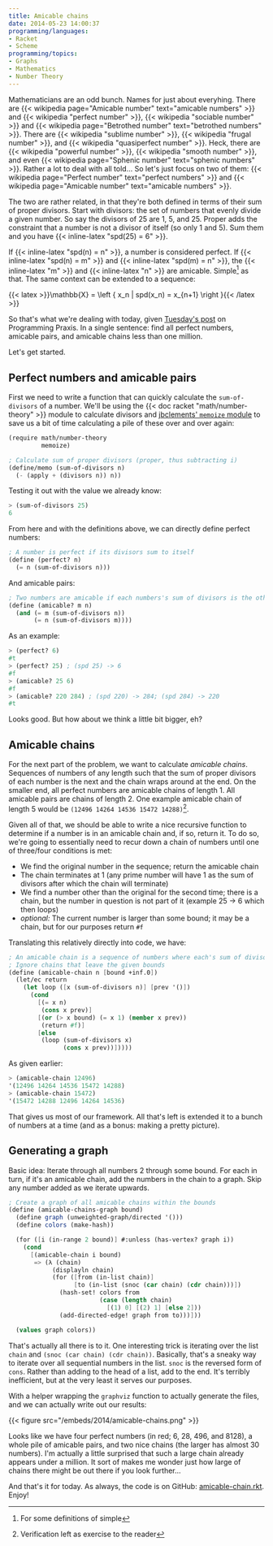 ```yaml
---
title: Amicable chains
date: 2014-05-23 14:00:37
programming/languages:
- Racket
- Scheme
programming/topics:
- Graphs
- Mathematics
- Number Theory
---
```

Mathematicians are an odd bunch. Names for just about everyhing. There are {{< wikipedia page="Amicable number" text="amicable numbers" >}} and {{< wikipedia "perfect number" >}}, {{< wikipedia "sociable number" >}} and {{< wikipedia page="Betrothed number" text="betrothed numbers" >}}. There are {{< wikipedia "sublime number" >}}, {{< wikipedia "frugal number" >}}, and {{< wikipedia "quasiperfect number" >}}. Heck, there are {{< wikipedia "powerful number" >}}, {{< wikipedia "smooth number" >}}, and even {{< wikipedia page="Sphenic number" text="sphenic numbers" >}}. Rather a lot to deal with all told... So let's just focus on two of them: {{< wikipedia page="Perfect number" text="perfect numbers" >}} and {{< wikipedia page="Amicable number" text="amicable numbers" >}}.

<!--more-->

The two are rather related, in that they're both defined in terms of their sum of proper divisors. Start with divisors: the set of numbers that evenly divide a given number. So say the divisors of 25 are 1, 5, and 25. Proper adds the constraint that a number is not a divisor of itself (so only 1 and 5). Sum them and you have {{< inline-latex "spd(25) = 6" >}}. 

If {{< inline-latex "spd(n) = n" >}}, a number is considered perfect. If {{< inline-latex "spd(n) = m" >}} and {{< inline-latex "spd(m) = n" >}}, the {{< inline-latex "m" >}} and {{< inline-latex "n" >}} are amicable. Simple[^1] as that. The same context can be extended to a sequence:

{{< latex >}}\mathbb{X} = \left \{ x_n | spd(x_n) = x_{n+1}  \right \}{{< /latex >}}

So that's what we're dealing with today, given <a href="http://programmingpraxis.com/2014/05/20/amicable-chains/">Tuesday's post</a> on Programming Praxis. In a single sentence: find all perfect numbers, amicable pairs, and amicable chains less than one million.

Let's get started.

## Perfect numbers and amicable pairs

First we need to write a function that can quickly calculate the `sum-of-divisors` of a number. We'll be using the {{< doc racket "math/number-theory" >}} module to calculate divisors and <a href="http://pkg.racket-lang.org/#[memoize]">jbclements' `memoize` module</a> to save us a bit of time calculating a pile of these over and over again:

```scheme
(require math/number-theory
         memoize)

; Calculate sum of proper divisors (proper, thus subtracting i)
(define/memo (sum-of-divisors n)
  (- (apply + (divisors n)) n))
```

Testing it out with the value we already know:

```scheme
> (sum-of-divisors 25)
6
```

From here and with the definitions above, we can directly define perfect numbers:

```scheme
; A number is perfect if its divisors sum to itself
(define (perfect? n)
  (= n (sum-of-divisors n)))
```

And amicable pairs:

```scheme
; Two numbers are amicable if each numbers's sum of divisors is the other
(define (amicable? m n)
  (and (= m (sum-of-divisors n))
       (= n (sum-of-divisors m))))
```

As an example:

```scheme
> (perfect? 6)
#t
> (perfect? 25) ; (spd 25) -> 6
#f
> (amicable? 25 6)
#f
> (amicable? 220 284) ; (spd 220) -> 284; (spd 284) -> 220
#t
```

Looks good. But how about we think a little bit bigger, eh?

## Amicable chains

For the next part of the problem, we want to calculate *amicable chains*. Sequences of numbers of any length such that the sum of proper divisors of each number is the next and the chain wraps around at the end. On the smaller end, all perfect numbers are amicable chains of length 1. All amicable pairs are chains of length 2. One example amicable chain of length 5 would be `(12496 14264 14536 15472 14288)`[^2].

Given all of that, we should be able to write a nice recursive function to determine if a number is in an amicable chain and, if so, return it. To do so, we're going to essentially need to recur down a chain of numbers until one of three/four conditions is met:


* We find the original number in the sequence; return the amicable chain
* The chain terminates at 1 (any prime number will have 1 as the sum of divisors after which the chain will terminate)
* We find a number other than the original for the second time; there is a chain, but the number in question is not part of it (example 25 -> 6 which then loops)
* *optional:* The current number is larger than some bound; it may be a chain, but for our purposes return `#f`


Translating this relatively directly into code, we have:

```scheme
; An amicable chain is a sequence of numbers where each's sum of divisors is the next
; Ignore chains that leave the given bounds
(define (amicable-chain n [bound +inf.0])
  (let/ec return
    (let loop ([x (sum-of-divisors n)] [prev '()])
      (cond
        [(= x n)
         (cons x prev)]
        [(or (> x bound) (= x 1) (member x prev))
         (return #f)]
        [else
         (loop (sum-of-divisors x)
               (cons x prev))]))))
```

As given earlier:

```scheme
> (amicable-chain 12496)
'(12496 14264 14536 15472 14288)
> (amicable-chain 15472)
'(15472 14288 12496 14264 14536)
```

That gives us most of our framework. All that's left is extended it to a bunch of numbers at a time (and as a bonus: making a pretty picture).

## Generating a graph

Basic idea: Iterate through all numbers 2 through some bound. For each in turn, if it's an amicable chain, add the numbers in the chain to a graph. Skip any number added as we iterate upwards.

```scheme
; Create a graph of all amicable chains within the bounds
(define (amicable-chains-graph bound)
  (define graph (unweighted-graph/directed '()))
  (define colors (make-hash))

  (for ([i (in-range 2 bound)] #:unless (has-vertex? graph i))
    (cond 
      [(amicable-chain i bound) 
       => (λ (chain)
            (displayln chain)
            (for ([from (in-list chain)] 
                  [to (in-list (snoc (car chain) (cdr chain)))])
              (hash-set! colors from
                         (case (length chain)
                           [(1) 0] [(2) 1] [else 2]))
              (add-directed-edge! graph from to)))]))

  (values graph colors))
```

That's actually all there is to it. One interesting trick is iterating over the list `chain` and `(snoc (car chain) (cdr chain))`. Basically, that's a sneaky way to iterate over all sequential numbers in the list. `snoc` is the reversed form of `cons`. Rather than adding to the head of a list, add to the end. It's terribly inefficient, but at the very least it serves our purposes. 

With a helper wrapping the `graphviz` function to actually generate the files, and we can actually write out our results:

{{< figure src="/embeds/2014/amicable-chains.png" >}}

Looks like we have four perfect numbers (in red; 6, 28, 496, and 8128), a whole pile of amicable pairs, and two nice chains (the larger has almost 30 numbers). I'm actually a little surprised that such a large chain already appears under a million. It sort of makes me wonder just how large of chains there might be out there if you look further...

And that's it for today. As always, the code is on GitHub: <a href="https://github.com/jpverkamp/small-projects/blob/master/blog/amicable-chains.rkt">amicable-chain.rkt</a>. Enjoy!

[^1]: For some definitions of simple
[^2]: Verification left as exercise to the reader